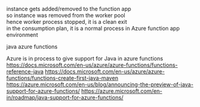 
instance gets added/removed to the function app  
	so instance was removed from the worker pool  
	hence worker process stopped, it is a clean exit  
	in the consumption plan, it is a normal process in Azure function app environment


java azure functions

  Azure is in process to give support for Java in azure functions    
    https://docs.microsoft.com/en-us/azure/azure-functions/functions-reference-java	
    https://docs.microsoft.com/en-us/azure/azure-functions/functions-create-first-java-maven
    https://azure.microsoft.com/en-us/blog/announcing-the-preview-of-java-support-for-azure-functions/
    https://azure.microsoft.com/en-in/roadmap/java-support-for-azure-functions/

